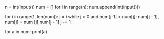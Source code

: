 n = int(input())
num = []
for i in range(n):
    num.append(int(input()))
    
for i in range(1, len(num)):
    j = i
    while j > 0 and num[j-1] > num[j]:
        num[j - 1], num[j] = num [j],num[j - 1]
        j -= 1

for a in num:
    print(a)